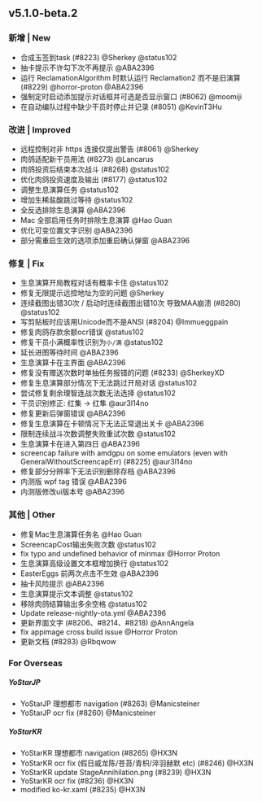 ## v5.1.0-beta.2

### 新增 | New

- 合成玉签到task (#8223) @Sherkey @status102
- 抽卡提示不许勾下次不再提示 @ABA2396
- 运行 ReclamationAlgorithm 时默认运行 Reclamation2 而不是旧演算 (#8229) @horror-proton @ABA2396
- 强制定时启动添加提示对话框并可选是否显示窗口 (#8062) @moomiji
- 在自动编队过程中缺少干员时停止并记录 (#8051) @KevinT3Hu

### 改进 | Improved

- 远程控制对非 https 连接仅提出警告 (#8061) @Sherkey
- 肉鸽适配新干员用法 (#8273) @Lancarus
- 肉鸽投资后结束本次战斗 (#8268) @status102
- 优化肉鸽投资速度及输出 (#8177) @status102
- 调整生息演算任务 @status102
- 增加生稀盐酸跳过等待 @status102
- 全反选排除生息演算 @ABA2396
- Mac 全部启用任务时排除生息演算 @Hao Guan
- 优化可变位置文字识别 @ABA2396
- 部分需重启生效的选项添加重启确认弹窗 @ABA2396

### 修复 | Fix

- 生息演算开局教程对话有概率卡住 @status102
- 修复无限提示远控地址为空的问题 @Sherkey
- 连续截图出错30次 / 启动时连续截图出错10次 导致MAA崩溃 (#8280) @status102
- 写剪贴板时应该用Unicode而不是ANSI (#8204) @Immueggpain
- 修复肉鸽存款余额ocr错误 @status102
- 修复干员小满概率性识别为`小/满` @status102
- 延长进图等待时间 @ABA2396
- 生息演算卡在主界面 @ABA2396
- 修复没有赠送次数时单抽任务报错的问题 (#8233) @SherkeyXD
- 修复生息演算部分情况下无法跳过开局对话 @status102
- 尝试修复剩余理智连战次数无法选择 @status102
- 干员识别修正: 红集 -> 红隼 @aur3l14no
- 修复更新后弹窗错误 @ABA2396
- 修复生息演算在卡顿情况下无法正常退出关卡 @ABA2396
- 限制连续战斗次数调整失败重试次数 @status102
- 生息演算卡在进入第四日 @ABA2396
- screencap failure with amdgpu on some emulators (even with GeneralWithoutScreencapErr) (#8225) @aur3l14no
- 修复部分分辨率下无法识别删除存档 @ABA2396
- 内测版 wpf tag 错误 @ABA2396
- 内测版修改ui版本号 @ABA2396

### 其他 | Other

- 修复Mac生息演算任务名 @Hao Guan
- ScreencapCost输出失败次数 @status102
- fix typo and undefined behavior of minmax @Horror Proton
- 生息演算高级设置文本框增加换行 @status102
- EasterEggs 前两次点击不生效 @ABA2396
- 抽卡风险提示 @ABA2396
- 生息演算提示文本调整 @status102
- 移除肉鸽结算输出多余空格 @status102
- Update release-nightly-ota.yml @ABA2396
- 更新界面文字 (#8206、#8214、#8218) @AnnAngela
- fix appimage cross build issue @Horror Proton
- 更新文档 (#8283) @Rbqwow

### For Overseas

##### YoStarJP

- YoStarJP 理想都市 navigation (#8263) @Manicsteiner
- YoStarJP ocr fix (#8260) @Manicsteiner

##### YoStarKR

- YoStarKR 理想都市 navigation (#8265) @HX3N
- YoStarKR ocr fix (假日威龙陈/苍苔/青枳/淬羽赫默 etc) (#8246) @HX3N
- YoStarKR update StageAnnihilation.png (#8239) @HX3N
- YoStarKR ocr fix (#8236) @HX3N
- modified ko-kr.xaml (#8235) @HX3N
